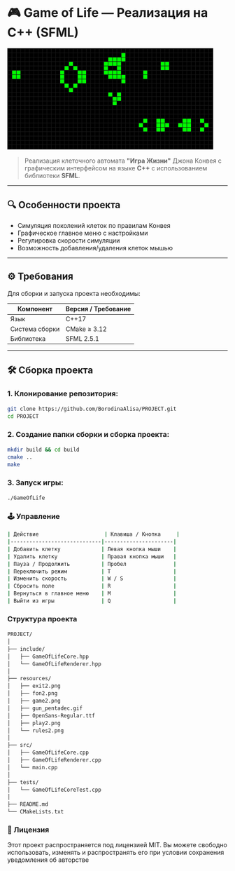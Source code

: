 # 🎮 Game of Life — Реализация на C++ (SFML)

![Game of Life Preview](resources/gun_pentadec.gif)

> Реализация клеточного автомата **"Игра Жизни"** Джона Конвея с графическим интерфейсом на языке **C++** с использованием библиотеки **SFML**.

---

## 🔍 Особенности проекта

- Симуляция поколений клеток по правилам Конвея  
- Графическое главное меню с настройками  
- Регулировка скорости симуляции  
- Возможность добавления/удаления клеток мышью  

---

## ⚙️ Требования

Для сборки и запуска проекта необходимы:

| Компонент     | Версия / Требование         |
|---------------|-----------------------------|
| Язык          | C++17                       |
| Система сборки| CMake ≥ 3.12                |
| Библиотека    | SFML 2.5.1                  |

---

## 🛠 Сборка проекта

### 1. Клонирование репозитория:
```bash
git clone https://github.com/BorodinaAlisa/PROJECT.git 
cd PROJECT
```
### 2. Создание папки сборки и сборка проекта:
```bash
mkdir build && cd build
cmake ..
make
```
### 3. Запуск игры:
```bash
./GameOfLife
```
### 🕹️ Управление

```bash
| Действие                     | Клавиша / Кнопка     |
|-----------------------------|----------------------|
| Добавить клетку             | Левая кнопка мыши    |
| Удалить клетку              | Правая кнопка мыши   |
| Пауза / Продолжить          | Пробел               |
| Переключить режим           | T                    |
| Изменить скорость           | W / S                |
| Сбросить поле               | R                    |
| Вернуться в главное меню    | M                    |
| Выйти из игры               | Q                    |
```

### Структура проекта
``` bash
PROJECT/
│
├── include/
│   ├── GameOfLifeCore.hpp        
│   └── GameOfLifeRenderer.hpp   
│
├── resources/                    
│   ├── exit2.png
│   ├── fon2.png
│   ├── game2.png
│   ├── gun_pentadec.gif
│   ├── OpenSans-Regular.ttf
│   ├── play2.png
│   └── rules2.png
│
├── src/
│   ├── GameOfLifeCore.cpp       
│   ├── GameOfLifeRenderer.cpp    
│   └── main.cpp                  
│
├── tests/
│   └── GameOfLifeCoreTest.cpp    
│
├── README.md                     
└── CMakeLists.txt                
```

### 📄 Лицензия

Этот проект распространяется под лицензией MIT.
Вы можете свободно использовать, изменять и распространять его при условии сохранения уведомления об авторстве
